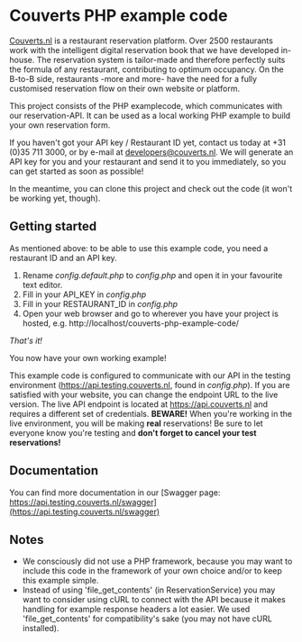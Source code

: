 Couverts PHP example code
=========================

[Couverts.nl](https://www.couverts.nl?utm_source=github&utm_campaign=examplecode&utm_medium=web) is a restaurant reservation platform. Over 2500 restaurants work with the intelligent digital reservation book that we have developed in-house. The reservation system is tailor-made and therefore perfectly suits the formula of any restaurant, contributing to optimum occupancy. 
On the B-to-B side, restaurants -more and more- have the need for a fully customised reservation flow on their own website or platform. 

This project consists of the PHP examplecode, which communicates with our reservation-API.
It can be used as a local working PHP example to build your own reservation form.

If you haven't got your API key / Restaurant ID yet, contact us today at +31 (0)35 711 3000, or by e-mail at developers@couverts.nl. We will generate an API key for you and your restaurant and send it to you immediately, so you can get started as soon as possible!

In the meantime, you can clone this project and check out the code (it won't be working yet, though).


Getting started
---------------

As mentioned above: to be able to use this example code, you need a restaurant ID and an API key.

1. Rename *config.default.php* to *config.php* and open it in your favourite text editor.
2. Fill in your API_KEY in *config.php*
3. Fill in your RESTAURANT_ID in *config.php*
4. Open your web browser and go to wherever you have your project is hosted, e.g.
http://localhost/couverts-php-example-code/

*That's it!*

You now have your own working example!

This example code is configured to communicate with our API in the testing environment (https://api.testing.couverts.nl, found in *config.php*). If you are satisfied with your website, you can change the endpoint URL to the live version. The live API endpoint is located at https://api.couverts.nl and requires a different set of credentials. **BEWARE!** When you're working in the live environment, you will be making **real** reservations! Be sure to let everyone know you're testing and **don't forget to cancel your test reservations!**

Documentation
-------------

You can find more documentation in our [Swagger page: https://api.testing.couverts.nl/swagger](https://api.testing.couverts.nl/swagger)

Notes
-------------

- We consciously did not use a PHP framework, because you may want to include this code in the framework of your own choice and/or to keep this example simple.
- Instead of using 'file_get_contents' (in ReservationService) you may want to consider using cURL to connect with the API because it makes handling for example response headers a lot easier. We used 'file_get_contents' for compatibility's sake (you may not have cURL installed).

